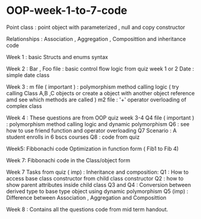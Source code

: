 ﻿# OOP-week-1-to-7-code
 
Point class : point object with parameterized , null and copy constructor 

Relationships : Association , Aggregation , Composittion and inheritance code
 
Week 1 : basic Structs and enums syntax

Week 2 : 
Bar , Foo file : basic control flow logic from quiz week 1 or 2
Date : simple date class

Week 3 :
m file ( important ) : polymorphism method calling logic ( try calling Class A,B ,C objects or create a object with another object reference amd see which methods are called )
m2 file : '+' operator overloading of complex class

Week 4 :
These questions are from OOP quiz week 3-4
Q4 file ( important ) : polymorphism method calling logic and dynamic polymorphism
Q6 : see how to use friend function and operator overloading
Q7 Scenario : A student enrolls in 6 bscs courses
Q8 : code from quiz

Week5:
Fibbonachi code Optimization in function form ( Fib1 to Fib 4)

Week 7:
Fibbonachi code in the Class/object form

Week 7 Tasks from quiz ( imp) :
Inheritance and composition: 
Q1 : How to access base class constructor from child class constructor
Q2 : how to show parent attributes inside child class
Q3 and Q4 : Conversion between derived type to base type object using dynamic polymorphism
Q5 (imp) : Difference between Association , Aggregation and Composittion

Week 8 :
Contains all the questions code from mid term handout.



  
 


